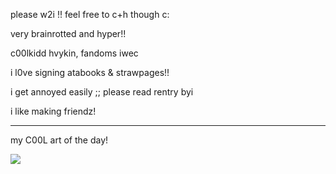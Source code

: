 <body>
<p>please w2i !! feel free to c+h though c:</p>
<p>very brainrotted and hyper!!</p>
<p>c00lkidd hvykin, fandoms iwec</p>
<p> i l0ve signing atabooks & strawpages!! </p>
<p>i get annoyed easily ;; please read rentry byi</p>
<p>i like making friendz!</p>
<hr>
<p>my C00L art of the day!</p>
<img src="https://media.discordapp.net/attachments/1171379517919600701/1343505779168247851/Untitled127.png?ex=67bd84c2&is=67bc3342&hm=a13b205ff5ae24ead1f9469a56480461a04fa607ab371cce5451bc346bd7ff48&=&format=webp&quality=lossless&width=495&height=428">
</body>
